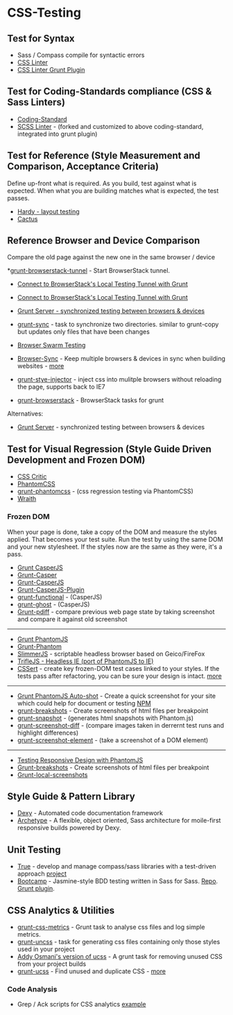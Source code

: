 CSS-Testing
===========

## Test for Syntax

  * Sass / Compass compile for syntactic errors
  * [CSS Linter](http://csslint.net/)
  * [CSS Linter Grunt Plugin](https://github.com/gruntjs/grunt-contrib-csslint)


## Test for Coding-Standards compliance (CSS & Sass Linters)

  * [Coding-Standard](https://github.com/kwaledesign/Coding-Standard)
  * [SCSS Linter](https://github.com/causes/scss-lint) - (forked and customized to above coding-standard, integrated into grunt plugin)


## Test for Reference (Style Measurement and Comparison, Acceptance Criteria)

Define up-front what is required. As you build, test against what is expected. When what you are building matches what is expected, the test passes.

  * [Hardy - layout testing](http://hardy.io/)
  * [Cactus](https://github.com/winston/cactus)


## Reference Browser and Device Comparison

Compare the old page against the new one in the same browser / device

  *[grunt-browserstack-tunnel](https://npmjs.org/package/grunt-browserstack-tunnel) - Start BrowserStack tunnel.
  * [Connect to BrowserStack's Local Testing Tunnel with Grunt](http://raddevon.com/blog/2013/10/connect-to-browserstacks-local-testing-tunnel-with-grunt/)
  * [Connect to BrowserStack's Local Testing Tunnel with Grunt](http://raddevon.com/blog/2013/10/connect-to-browserstacks-local-testing-tunnel-with-grunt/)


  * [Grunt Server - synchronized testing between browsers & devices](http://blog.mattbailey.co/post/50337824984/grunt-synchronised-testing-between-browsers-devices)
  * [grunt-sync](https://npmjs.org/package/grunt-sync) - task to synchronize two directories. similar to grunt-copy but updates only files that have been changes
  * [Browser Swarm Testing](http://www.browserswarm.com/)
  * [Browser-Sync](https://github.com/shakyShane/browser-sync) - Keep multiple browsers & devices in sync when building websites - [more](http://css-tricks.com/cross-browser-css-injection/)
  * [grunt-stye-injector](https://npmjs.org/package/grunt-style-injector) - inject css into mulitple browsers without reloading the page, supports back to IE7
  * [grunt-browserstack](https://npmjs.org/package/grunt-browserstack) - BrowserStack tasks for grunt

Alternatives:
  * [Grunt Server](http://blog.mattbailey.co/post/50337824984/grunt-synchronised-testing-between-browsers-devices) - synchronized testing between browsers & devices


## Test for Visual Regression (Style Guide Driven Development and Frozen DOM)

  * [CSS Critic](http://cburgmer.github.io/csscritic/)
  * [PhantomCSS](https://github.com/Huddle/PhantomCSS)
  * [grunt-phantomcss](https://npmjs.org/package/grunt-phantomcss) - (css regression testing via PhantomCSS)
  * [Wraith](http://responsivenews.co.uk/post/56884056177/wraith)


### Frozen DOM

When your page is done, take a copy of the DOM and measure the styles applied. That becomes your test suite. Run the test by using the same DOM and your new stylesheet. If the styles now are the same as they were, it's a pass.

  * [Grunt CasperJS](https://github.com/ronaldlokers/grunt-casperjs/)
  * [Grunt-Casper](https://npmjs.org/package/grunt-casper)
  * [Grunt-CasperJS](https://npmjs.org/package/grunt-casperjs)
  * [Grunt-CasperJS-Plugin](https://npmjs.org/package/grunt-casperjs-plugin)
  * [grunt-functional](https://npmjs.org/package/grunt-functional) - (CasperJS)
  * [grunt-ghost](https://npmjs.org/package/grunt-ghost) - (CasperJS)
  * [Grunt-pdiff](https://npmjs.org/package/grunt-pdiff) - compare previous web page state by taking screenshot and compare it against old screenshot

---

  * [Grunt PhantomJS](https://github.com/gruntjs/grunt-lib-phantomjs)
  * [Grunt-Phantom](https://github.com/behrang/grunt-phantom)
  * [SlimmerJS](http://slimerjs.org/) - scriptable headless browser based on Geico/FireFox
  * [TrifleJS - Headless IE (port of PhantomJS to IE)](https://github.com/sdesalas/trifleJS)
  * [CSSert](http://thingsinjars.github.io/cssert/) - create key frozen-DOM test cases linked to your styles. If the tests pass after refactoring, you can be sure your design is intact. [more](http://thingsinjars.com/post/438/cssert--like-assert-but-with-css-at-the-front/)

---

  * [Grunt PhantomJS Auto-shot](https://github.com/Ferrari/grunt-autoshot) - Create a quick screenshot for your site which could help for document or testing [NPM](https://npmjs.org/package/grunt-autoshot)
  * [grunt-breakshots](https://npmjs.org/package/grunt-breakshots) - Create screenshots of html files per breakpoint
  * [grunt-snapshot](https://npmjs.org/package/grunt-snapshot) - (generates html snapshots with Phantom.js)
  * [grunt-screenshot-diff](https://npmjs.org/package/grunt-screenshot-diff) - (compare images taken in derrernt test runs and highlight differences)
  * [grunt-screenshot-element](https://npmjs.org/package/grunt-screenshot-element) - (take a screenshot of a DOM element)

---

  * [Testing Responsive Design with PhantomJS](http://daker.me/2013/07/testing-your-responsive-design-with-phantomjs.html)
  * [Grunt-breakshots](https://npmjs.org/package/grunt-breakshots) - Create screenshots of html files per breakpoint
  * [Grunt-local-screenshots](https://npmjs.org/package/grunt-localscreenshots)


## Style Guide & Pattern Library

  * [Dexy](https://dexy.it) - Automated code documentation framework
  * [Archetype](https://github.com/kwaledesign/Archetype) - A flexible, object oriented, Sass architecture for moile-first responsive builds powered by Dexy.


## Unit Testing

  * [True](https://rubygems.org/gems/true) - develop and manage compass/sass libraries with a test-driven approach [project](http://eric.andmeyer.com/true/)
  * [Bootcamp](http://tctcl.github.io/bootcamp) - Jasmine-style BDD testing written in Sass for Sass. [Repo](https://github.com/tctcl/bootcamp). [Grunt plugin](https://npmjs.org/package/bootcamp).

## CSS Analytics & Utilities

  * [grunt-css-metrics](https://npmjs.org/package/grunt-css-metrics) - Grunt task to analyse css files and log simple metrics.
  * [grunt-uncss](https://npmjs.org/package/grunt-uncss) - task for generating css files containing only those styles used in your project
  * [Addy Osmani's version of ucss](https://github.com/addyosmani/grunt-uncss) - A grunt task for removing unused CSS from your project builds
  * [grunt-ucss](https://npmjs.org/package/grunt-ucss) - Find unused and duplicate CSS - [more](https://github.com/operasoftware/ucss)



### Code Analysis
  * Grep / Ack scripts for CSS analytics [example](https://gist.github.com/kwaledesign/3813516)


